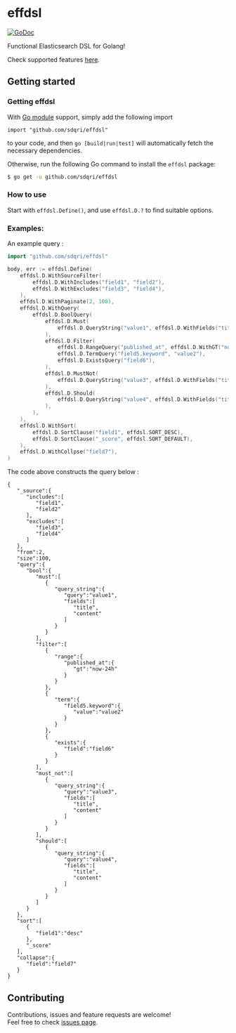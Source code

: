# effdsl

[![GoDoc](https://pkg.go.dev/badge/github.com/sdqri/effdsl?status.svg)](https://pkg.go.dev/github.com/sdqri/effdsl?tab=doc)

Functional Elasticsearch DSL for Golang!

Check supported features [here](FEATURES.md).

## Getting started

### Getting effdsl

With [Go module](https://github.com/golang/go/wiki/Modules) support, simply add the following import

```
import "github.com/sdqri/effdsl"
```

to your code, and then `go [build|run|test]` will automatically fetch the necessary dependencies.

Otherwise, run the following Go command to install the `effdsl` package:

```sh
$ go get -u github.com/sdqri/effdsl
```

### How to use

Start with `effdsl.Define()`, and use `effdsl.D.?` to find suitable options.

### Examples:

An example query :

```go
import "github.com/sdqri/effdsl"

body, err := effdsl.Define(
	effdsl.D.WithSourceFilter(
		effdsl.D.WithIncludes("field1", "field2"),
		effdsl.D.WithExcludes("field3", "field4"),
	),
	effdsl.D.WithPaginate(2, 100),
	effdsl.D.WithQuery(
		effdsl.D.BoolQuery(
			effdsl.D.Must(
				effdsl.D.QueryString("value1", effdsl.D.WithFields("title", "content")),
			),
			effdsl.D.Filter(
				effdsl.D.RangeQuery("published_at", effdsl.D.WithGT("now-24h")),
				effdsl.D.TermQuery("field5.keyword", "value2"),
				effdsl.D.ExistsQuery("field6"),
			),
			effdsl.D.MustNot(
				effdsl.D.QueryString("value3", effdsl.D.WithFields("title", "content")),
			),
			effdsl.D.Should(
				effdsl.D.QueryString("value4", effdsl.D.WithFields("title", "content")),
			),
		),
	),
	effdsl.D.WithSort(
		effdsl.D.SortClause("field1", effdsl.SORT_DESC),
		effdsl.D.SortClause("_score", effdsl.SORT_DEFAULT),
	),
	effdsl.D.WithCollpse("field7"),
)
```

The code above constructs the query below :

```
{
   "_source":{
      "includes":[
         "field1",
         "field2"
      ],
      "excludes":[
         "field3",
         "field4"
      ]
   },
   "from":2,
   "size":100,
   "query":{
      "bool":{
         "must":[
            {
               "query_string":{
                  "query":"value1",
                  "fields":[
                     "title",
                     "content"
                  ]
               }
            }
         ],
         "filter":[
            {
               "range":{
                  "published_at":{
                     "gt":"now-24h"
                  }
               }
            },
            {
               "term":{
                  "field5.keyword":{
                     "value":"value2"
                  }
               }
            },
            {
               "exists":{
                  "field":"field6"
               }
            }
         ],
         "must_not":[
            {
               "query_string":{
                  "query":"value3",
                  "fields":[
                     "title",
                     "content"
                  ]
               }
            }
         ],
         "should":[
            {
               "query_string":{
                  "query":"value4",
                  "fields":[
                     "title",
                     "content"
                  ]
               }
            }
         ]
      }
   },
   "sort":[
      {
         "field1":"desc"
      },
      "_score"
   ],
   "collapse":{
      "field":"field7"
   }
}
```

## Contributing

Contributions, issues and feature requests are welcome!<br />Feel free to check [issues page](issues).
